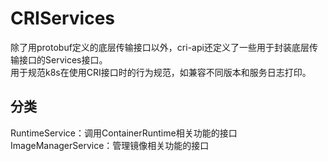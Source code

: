 # CRIServices
除了用protobuf定义的底层传输接口以外，cri-api还定义了一些用于封装底层传输接口的Services接口。  
用于规范k8s在使用CRI接口时的行为规范，如兼容不同版本和服务日志打印。

## 分类
RuntimeService：调用ContainerRuntime相关功能的接口
ImageManagerService：管理镜像相关功能的接口
